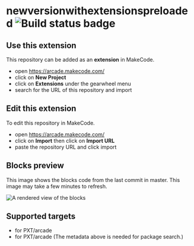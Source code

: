 # newversionwithextensionspreloaded ![Build status badge](https://github.com/mrlilholt/newversionwithextensionspreloaded/workflows/MakeCode/badge.svg)



## Use this extension

This repository can be added as an **extension** in MakeCode.

* open https://arcade.makecode.com/
* click on **New Project**
* click on **Extensions** under the gearwheel menu
* search for the URL of this repository and import

## Edit this extension

To edit this repository in MakeCode.

* open https://arcade.makecode.com/
* click on **Import** then click on **Import URL**
* paste the repository URL and click import

## Blocks preview

This image shows the blocks code from the last commit in master.
This image may take a few minutes to refresh.

![A rendered view of the blocks](https://github.com/mrlilholt/newversionwithextensionspreloaded/raw/master/.makecode/blocks.png)

## Supported targets

* for PXT/arcade
* for PXT/arcade
(The metadata above is needed for package search.)

